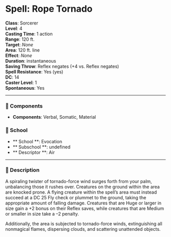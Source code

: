 
# Spell: Rope Tornado
**Class**: Sorcerer  
**Level**: 4  
**Casting Time**: 1 action  
**Range**: 120 ft.  
**Target**: _None_  
**Area**: 120 ft. line  
**Effect**: _None_  
**Duration**: instantaneous  
**Saving Throw**: Reflex negates (+4 vs. Reflex negates)  
**Spell Resistance**: Yes (yes)  
**DC**: 14  
**Caster Level**: 1  
**Spontaneous**: Yes

---

### 🔮 Components
- **Components**: Verbal, Somatic, Material

### 🏫 School
- ** School **: Evocation
- ** Subschool **: undefined
- ** Descriptor **: Air
---

### 📜 Description
A spiraling twister of tornado-force wind surges forth from your palm, unbalancing those it rushes over. Creatures on the ground within the area are knocked prone. A flying creature within the spell’s area must instead succeed at a DC 25 Fly check or plummet to the ground, taking the appropriate amount of falling damage. Creatures that are Huge or larger in size gain a +2 bonus on their Reflex saves, while creatures that are Medium or smaller in size take a –2 penalty.

Additionally, the area is subjected to tornado-force winds, extinguishing all nonmagical flames, dispersing clouds, and scattering unattended objects.
